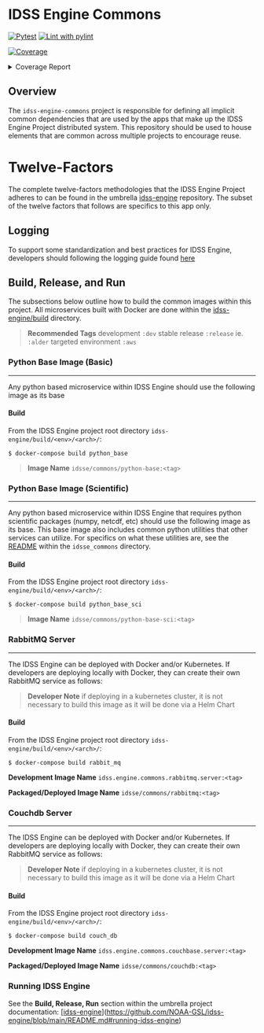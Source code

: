 # IDSS Engine Commons
[![Pytest](https://github.com/NOAA-GSL/idss-engine-commons/actions/workflows/run-tests.yml/badge.svg?branch=main)](https://github.com/NOAA-GSL/idss-engine-commons/actions/workflows/run-tests.yml) [![Lint with pylint](https://github.com/NOAA-GSL/idss-engine-commons/actions/workflows/linter.yml/badge.svg)](https://github.com/NOAA-GSL/idss-engine-commons/actions/workflows/linter.yml)

<!-- Pytest Coverage Comment:Begin -->
<a href="https://github.com/NOAA-GSL/idss-engine-commons/blob/main/README.md"><img alt="Coverage" src="https://img.shields.io/badge/Coverage-94%25-brightgreen.svg" /></a><details><summary>Coverage Report </summary><table><tr><th>File</th><th>Stmts</th><th>Miss</th><th>Cover</th><th>Missing</th></tr><tbody><tr><td colspan="5"><b>idsse/common</b></td></tr><tr><td>&nbsp; &nbsp;<a href="https://github.com/NOAA-GSL/idss-engine-commons/blob/main/idsse/common/__init__.py">__init__.py</a></td><td>0</td><td>0</td><td>100%</td><td>&nbsp;</td></tr><tr><td>&nbsp; &nbsp;<a href="https://github.com/NOAA-GSL/idss-engine-commons/blob/main/idsse/common/aws_utils.py">aws_utils.py</a></td><td>86</td><td>5</td><td>5</td><td><a href="https://github.com/NOAA-GSL/idss-engine-commons/blob/main/idsse/common/aws_utils.py#L 94%"> 94%</a></td></tr><tr><td>&nbsp; &nbsp;<a href="https://github.com/NOAA-GSL/idss-engine-commons/blob/main/idsse/common/config.py">config.py</a></td><td>69</td><td>5</td><td>5</td><td><a href="https://github.com/NOAA-GSL/idss-engine-commons/blob/main/idsse/common/config.py#L 93%"> 93%</a></td></tr><tr><td>&nbsp; &nbsp;<a href="https://github.com/NOAA-GSL/idss-engine-commons/blob/main/idsse/common/json_message.py">json_message.py</a></td><td>24</td><td>1</td><td>1</td><td><a href="https://github.com/NOAA-GSL/idss-engine-commons/blob/main/idsse/common/json_message.py#L 96%"> 96%</a></td></tr><tr><td>&nbsp; &nbsp;<a href="https://github.com/NOAA-GSL/idss-engine-commons/blob/main/idsse/common/log_util.py">log_util.py</a></td><td>41</td><td>3</td><td>3</td><td><a href="https://github.com/NOAA-GSL/idss-engine-commons/blob/main/idsse/common/log_util.py#L 93%"> 93%</a></td></tr><tr><td>&nbsp; &nbsp;<a href="https://github.com/NOAA-GSL/idss-engine-commons/blob/main/idsse/common/path_builder.py">path_builder.py</a></td><td>128</td><td>10</td><td>10</td><td><a href="https://github.com/NOAA-GSL/idss-engine-commons/blob/main/idsse/common/path_builder.py#L 92%"> 92%</a></td></tr><tr><td>&nbsp; &nbsp;<a href="https://github.com/NOAA-GSL/idss-engine-commons/blob/main/idsse/common/publish_confirm.py">publish_confirm.py</a></td><td>152</td><td>13</td><td>13</td><td><a href="https://github.com/NOAA-GSL/idss-engine-commons/blob/main/idsse/common/publish_confirm.py#L 91%"> 91%</a></td></tr><tr><td>&nbsp; &nbsp;<a href="https://github.com/NOAA-GSL/idss-engine-commons/blob/main/idsse/common/rabbitmq_utils.py">rabbitmq_utils.py</a></td><td>64</td><td>0</td><td>100%</td><td>&nbsp;</td></tr><tr><td>&nbsp; &nbsp;<a href="https://github.com/NOAA-GSL/idss-engine-commons/blob/main/idsse/common/utils.py">utils.py</a></td><td>122</td><td>10</td><td>10</td><td><a href="https://github.com/NOAA-GSL/idss-engine-commons/blob/main/idsse/common/utils.py#L 92%"> 92%</a></td></tr><tr><td>&nbsp; &nbsp;<a href="https://github.com/NOAA-GSL/idss-engine-commons/blob/main/idsse/common/validate_schema.py">validate_schema.py</a></td><td>40</td><td>0</td><td>100%</td><td>&nbsp;</td></tr><tr><td colspan="5"><b>idsse/common/sci</b></td></tr><tr><td>&nbsp; &nbsp;<a href="https://github.com/NOAA-GSL/idss-engine-commons/blob/main/idsse/common/sci/__init__.py">__init__.py</a></td><td>0</td><td>0</td><td>100%</td><td>&nbsp;</td></tr><tr><td>&nbsp; &nbsp;<a href="https://github.com/NOAA-GSL/idss-engine-commons/blob/main/idsse/common/sci/geo_image.py">geo_image.py</a></td><td>236</td><td>17</td><td>17</td><td><a href="https://github.com/NOAA-GSL/idss-engine-commons/blob/main/idsse/common/sci/geo_image.py#L 93%"> 93%</a></td></tr><tr><td>&nbsp; &nbsp;<a href="https://github.com/NOAA-GSL/idss-engine-commons/blob/main/idsse/common/sci/grid_proj.py">grid_proj.py</a></td><td>95</td><td>1</td><td>1</td><td><a href="https://github.com/NOAA-GSL/idss-engine-commons/blob/main/idsse/common/sci/grid_proj.py#L 99%"> 99%</a></td></tr><tr><td>&nbsp; &nbsp;<a href="https://github.com/NOAA-GSL/idss-engine-commons/blob/main/idsse/common/sci/netcdf_io.py">netcdf_io.py</a></td><td>48</td><td>0</td><td>100%</td><td>&nbsp;</td></tr><tr><td>&nbsp; &nbsp;<a href="https://github.com/NOAA-GSL/idss-engine-commons/blob/main/idsse/common/sci/utils.py">utils.py</a></td><td>10</td><td>0</td><td>100%</td><td>&nbsp;</td></tr><tr><td>&nbsp; &nbsp;<a href="https://github.com/NOAA-GSL/idss-engine-commons/blob/main/idsse/common/sci/vectaster.py">vectaster.py</a></td><td>190</td><td>17</td><td>17</td><td><a href="https://github.com/NOAA-GSL/idss-engine-commons/blob/main/idsse/common/sci/vectaster.py#L 91%"> 91%</a></td></tr><tr><td><b>TOTAL</b></td><td><b>1305</b></td><td><b>82</b></td><td><b>94%</b></td><td>&nbsp;</td></tr></tbody></table></details>
<!-- Pytest Coverage Comment:End -->

## Overview
The `idss-engine-commons` project is responsible for defining all implicit common dependencies that are used by the apps that make up the IDSS Engine Project distributed system. This
repository should be used to house elements that are common across multiple projects to encourage reuse.

# Twelve-Factors
The complete twelve-factors methodologies that the IDSS Engine Project adheres to can be found in the umbrella [idss-engine](https://github.com/NOAA-GSL/idss-engine) repository. The subset of the twelve factors that follows are specifics to this app only.

## Logging
To support some standardization and best practices for IDSS Engine, developers should following the logging guide found [here](python/logging.rst)

## Build, Release, and Run
The subsections below outline how to build the common images within this project. All microservices built with Docker are done within the
[idss-engine/build](https://github.com/NOAA-GSL/idss-engine/build/) directory.

> **Recommended Tags** development `:dev` stable release `:release` ie. `:alder` targeted environment `:aws`

### Python Base Image (Basic)
---
Any python based microservice within IDSS Engine should use the following image as its base

#### Build
From the IDSS Engine project root directory `idss-engine/build/<env>/<arch>/`:

`$ docker-compose build python_base`

> **Image Name** `idsse/commons/python-base:<tag>`

### Python Base Image (Scientific)
---
Any python based microservice within IDSS Engine that requires python scientific packages (numpy, netcdf, etc) should use the following image as its base. This base image also includes common python utilities that other services can utilize. For specifics on what these utilities are, see the [README](python/idsse_common/README.md) within the `idsse_commons` directory.

#### Build
From the IDSS Engine project root directory `idss-engine/build/<env>/<arch>/`:

`$ docker-compose build python_base_sci`

> **Image Name** `idsse/commons/python-base-sci:<tag>`

### RabbitMQ Server
---
The IDSS Engine can be deployed with Docker and/or Kubernetes. If developers are deploying locally with Docker, they
can create their own RabbitMQ service as follows:

> **Developer Note** if deploying in a kubernetes cluster, it is not necessary to build this image as it will be done via a Helm Chart

#### Build
From the IDSS Engine project root directory `idss-engine/build/<env>/<arch>/`:

`$ docker-compose build rabbit_mq`

**Development Image Name** `idss.engine.commons.rabbitmq.server:<tag>`

**Packaged/Deployed Image Name** `idsse/commons/rabbitmq:<tag>`

### Couchdb Server
---
The IDSS Engine can be deployed with Docker and/or Kubernetes. If developers are deploying locally with Docker, they
can create their own RabbitMQ service as follows:

> **Developer Note** if deploying in a kubernetes cluster, it is not necessary to build this image as it will be done via a Helm Chart

#### Build
From the IDSS Engine project root directory `idss-engine/build/<env>/<arch>/`:
  
`$ docker-compose build couch_db`

**Development Image Name** `idss.engine.commons.couchbase.server:<tag>`

**Packaged/Deployed Image Name** `idsse/commons/couchdb:<tag>`

### Running IDSS Engine
See the **Build, Release, Run** section within the umbrella project documentation: [[idss-engine](https://github.com/NOAA-GSL/idss-engine)](https://github.com/NOAA-GSL/idss-engine/blob/main/README.md#running-idss-engine)
